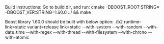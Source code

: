 Build instructions:
Go to build dir, and run:
cmake -DBOOST_ROOT:STRING=<your boost root dir> -DBOOST_VER:STRING=1.60.0 ../ && make

Boost library 1.60.0 should be built with below option:
./b2 runtime-link=static variant=release link=static --with-system --with-random --with-date_time --with-regex --with-thread --with-filesystem --with-chrono --with-atomic

